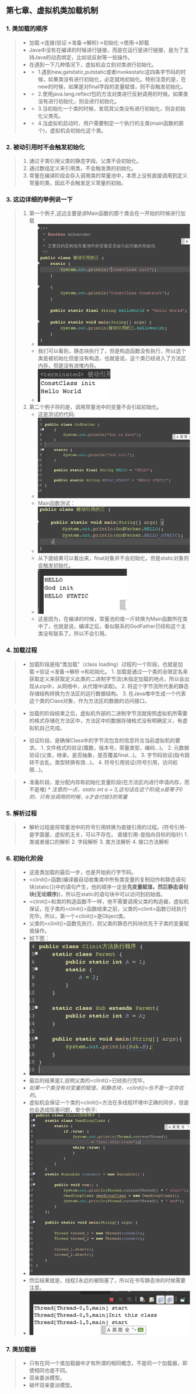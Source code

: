 第七章、虚拟机类加载机制
---

### 1. 类加载的顺序
>+ 加载->连接(验证->准备->解析)->初始化->使用->卸载
>+ Java中没有在编译的时候进行链接，而是在运行是进行链接，是为了支持Java的动态绑定，比如说反射等一些操作。
>+ 在遇到一下几种情况下，虚拟机会立刻对类进行初始化。
>+	+ 1.遇到new,getstatic,putstatic或者invokestatic这四条字节码的时候，如果类没有进行初始化，必定就地初始化。特别注意的是，在new的时候，如果是对final字段的变量赋值，则不会触发初始化。
>+	+ 2.使用java.lang.reflect包的方法对类进行反射调用的时候。如果类没有进行初始化，则会进行初始化。
>+	+ 3.当初始化一个类的时候，发现其父类没有进行初始化，则会初始化父类先。
>+	+ 4.当虚拟机启动时，用户需要制定一个执行的主类(main函数的那个)，虚拟机会初始化这个类。

### 2. 被动引用时不会触发初始化
>1. 通过子类引用父类的静态字段。父类不会初始化。
>2. 通过数组定义来引用类，不会触发类的初始化。
>3. 常量在编译阶段会存入调用类的常量池中，本质上没有直接调用到定义常量的类，因此不会触发定义常量的初始。


### 3. 这边详细的举例说一下
>1. 第一个例子,这边主要是讲Main函数的那个类会在一开始的时候进行加载
>		* ![img](images/7-1.png)
>		* 我们可以看到，静态块执行了，但是构造函数没有执行，所以这个类是被初始化但是没有构造，也就是说，这个类已经进入了方法区内存，但是没有进堆内存。
>		* ![img](images/7-2.png)
>2. 第二个例子将的是，调用常量池中的变量不会引起初始化。
>		* 这是测试的代码:
>		* ![img](images/7-3.png)
>		* Main函数测试：
>		* ![img](images/7-4.png)
>		* 从下面结果可以看出来，final对象并不会初始化，但是static对象则会触发初始化。
>		* ![img](images/7-5.png)
>		* 这是因为，在编译的时候，常量池的值一斤转换为Main函数所在类中了，也就是说，编译之后，看似联系的GodFather已经和这个主类没有联系了。所以不会引用。

### 4. 加载过程
>+ 加载阶段是指“类加载”（class loading）过程的一个阶段，也就是加载->验证->准备->解析->和初始化。
>		 1. 加载是通过一个类的全限定名来获取定义来获取定义此类的二进制字节流(未指定加载的地点，所以会出现从zip中，从网络中，从代理中读取)。
>		 2. 将这个字节流所代表的静态存储结构转换为方法区的运行数据结构。
>		 3. 在Java堆中生成一个代表这个类的Class对象，作为方法区的数据的访问接口。


>+ 加载的阶段结束之后，虚拟机外部的二进制字节流就按照虚拟机所需要的格式存储在方法区中，方法区中的数据存储格式没有明确定义，有虚拟机自己完成。


>+ 验证阶段，是确保Class中的字节流包含的信息符合当前虚拟机的要求。
>		1. 文件格式的验证(魔数，版本号，常量类型，编码...)。
>		2. 元数据验证(父类，继承，是否抽象，是否覆盖final...)。
>		3. 字节码验证(指令跳转不会乱，类型转换有效...)。
>		4. 符号引用验证(符号引用，访问权限...)。


>+ 准备阶段，是分配内存和初始化变量阶段(在方法区内进行申请内存，而不是堆)
>		* *注意的一点，static int a = 3,这句话在这个阶段,a是等于0的，只有当调用的时候，a才会付给3的常量*

### 5. 解析过程
>+ 解析过程是将常量池中的符号引用转换为直接引用的过程。(符号引用-是字面量，虚拟机无关，可以不存在。 直接引用-是指向目标的指针)
>		1. 类或者接口的解析
>		2. 字段解析
>		3. 类方法解析
>		4. 接口方法解析


### 6. 初始化阶段
>+ 这是类加载的最后一步，也是开始执行字节码。
>+ <clinit()\>函数(编译器自动收集类中所有类变量的复制动作和静态语句块(static{})中的语句产生，他的顺序一定是**先变量赋值，然后静态语句块(无论顺序)**)，所以在static的语句块中可以访问到初始值。
>+ <clinit()\>和类的构造函数不一样，他不需要调用父类的构造器，虚拟机保证，在子类的<clinit()\>函数结束之前，父类的<clinit\>函数已经执行完毕。所以，第一个<clinit()\>是Object类。
>+ 父类的<clinit()\>函数先执行，则父类的静态代码块优先于子类的变量赋值操作。
>+ 如下图：
>+ ![img](images/7-6.png)
>+ 最后的结果是2,说明父类的<clinit()\>已经执行完毕。
>+ *如果一个类没有对变量的赋值，和静态块，<clinit()\>也不是一定存在的*。
>+ 虚拟机会保证一个类的<clinit()\>方法在多线程环境中正确的同步，但是也会造成阻塞问题，举个例子:
>+ ![img](images/7-7.png)
>+ 然后结果就是，线程2永远的被阻塞了，所以在书写静态块的时候需要注意。
>+ ![img](images/7-8.png)

### 7. 类加载器
>+ 只有在同一个类加载器中才有所谓的相同概念，不是同一个加载器，即使相同也是不同。
>+ 双亲委派模型。
>+ 破坏双亲委派模型。